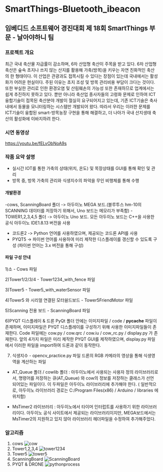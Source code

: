 # SmartThings-Bluetooth_ibeacon

## 임베디드 소프트웨어 경진대회 제 18회 SmartThings 부문 - 날아야하니 팀



### 프로젝트 개요
최근 국내 축산물 자급률이 감소하며, 6차 산업형 축산이 주목을 받고 있다. 6차 산업형 축산은 숲속 초지나 쓰지 않는 산지를 활용해 가축(방목)을 키우는 자연 친화적인 축산의 한 형태이다. 이 산업은 관광과도 접목시킬 수 있다는 장점이 있는데 국내에서는 활성화가 어려운 현실이다. 주된 이유는 초지 조성 및 방목 관리비용 부담이 크다는 것이다. 또한 부실한 관리로 인한 환경오염 및 산림훼손의 가능성 또한 존재하므로 업계에서는 쉽게 추진하지 못하고 있다. 뿐만 아니라 축산업 종사자들의 고령화 문제로 인하여 ICT융합기술이 접목된 축산분야 개발이 절실히 요구되어지고 있는데, 기존 ICT기술은 축사 내에서 동물을 모니터링하는 시스템만 개발되어 왔다. 따라서 우리는 이러한 문제를 ICT기술이 융합된 smart-방목농장 구현을 통해 해결하고, 더 나아가 국내 산지생태 축산의 활성화에 이바지하려 한다. 

### 시연 동영상
https://youtu.be/fELvObNoA9s

### 작품 요약 설명
- 실시간 IOT를 통한 가축의 상태(위치, 온도) 및 목장상태를 GUI를 통해 확인 및 관리
- 방목 중, 방목 가축의 관리와 식생지수의 파악을 무인 비행체를 통해 수행

#### 개발환경
-cows, ScanningBoard 폴더 -> 아두이노 MEGA 보드.(블루투스 hm-10의 SCANNING 데이터를 저장하기 위해서, Uno 보드는 메모리가 부족함)
-TOWER1,2,3,4,5 폴더 -> 아두이노 Uno 보드. 모든 아두이노 보드는 C++을 사용한 공식 아두이노 IDE1.8.13 버전을 사용
-	코드론2 -> Python 언어를 사용하였으며, 제공되는 코드론 API를 사용
-	PYQT5 -> 파이썬 언어를 사용하여 미리 제작한 디스플레이를 갱신할 수 있도록 구성
(파이썬 언어는 3.x 버전을 통해 구성)

#### 파일 구성 안내
1)소 - Cows 파일


2)Tower1/2/3/4 - Tower1234_with_fence 파일


3)Tower5 - Tower5_with_waterSensor 파일


4)Tower5 와 시리얼 연결된 모터쉴드보드 - Tower5FriendMotor 파일


5)Scanning 전용 보드 - ScanningBoard 파일
	
	
6)PYQT 디스플레이 & 드론
PyQt 폴더 안에는 이미지파일 / code / __pycache__ 파일이 존재하며, 이미지파일은 PYQT 디스플레이를 구성하기 위해 사용한 이미지파일들이 존재한다.
Code 파일에는 cow.py / cow.qrc / cow.iu / cow_rc.py / display.py 가 존재한다. 앞의 4가지 파일은 미리 제작한 PYQT GUI를 제작하였으며, display.py 파일에서 이러한 파일을 import하여 드론과 같이 동작한다.

7) 식생지수 - opencv_practice.py 파일
드론의 RGB 카메라의 영상을 통해 식생영역을 계산하는 파일 





* AT_Queue 폴더 / cowlib 폴더 : 아두이노에서 사용되는 사용자 정의 라이브러리로서, 명령어를 저장하는 큐(AT_Queue) 와 cow의 정보를 저장하는 클래스가 선언 되어있는 파일이다. 이 두파일은 아두이노 라이브러리에 추가해야 한다. ( 일반적으로, 아두이노 라이브러리 경로는 C:/Program Files(x86) / Arduino / libraries 에 위치함)


* MsTimer2 라이브러리 : 아두이노에서 타이머 인터럽트를 사용하기 위한 라이브러리이다. 아두이노 공식 사이트에서 제공되는 라이브러리이지만, MEGA보드에서는 MsTimer2의 지원하고 있지 않아 라이브러리 헤더파일을 수정하여 추가해주었다.

### 알고리즘
1. cows
![cow](https://user-images.githubusercontent.com/70446214/95673275-1c491c80-0be2-11eb-983a-d34f9e3f1ab1.png)
2. Tower1,2,3,4
![tower1234](https://user-images.githubusercontent.com/70446214/95673307-50bcd880-0be2-11eb-8571-8bd61dd1e45c.png)
3. Tower5
![tower5](https://user-images.githubusercontent.com/70446214/95673309-51556f00-0be2-11eb-8799-76f78fbde841.png)
4. ScanningBoard
![ScanningBoard](https://user-images.githubusercontent.com/70446214/95673312-52869c00-0be2-11eb-8ab4-226a23b8ec9c.png)
5. PYQT & DRONE
![pythonprocess](https://user-images.githubusercontent.com/70446214/95673313-53b7c900-0be2-11eb-8439-1907f8dbceaf.png)
